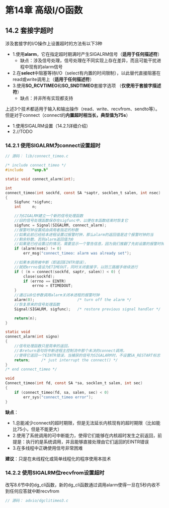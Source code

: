 # 第14章 高级I/O函数

## 14.2 套接字超时

涉及套接字的I/O操作上设置超时的方法有以下3种

- 1.使用**alarm**，它在指定超时期满时产生SIGALRM信号（**适用于任何描述符**） 
  - 缺点：涉及信号处理，信号处理在不同实现上存在差异，而且可能干扰进程中现有的alarm信号
- 2.在**select**中阻塞等待I/O（select有内置的时间限制），以此替代直接阻塞在read或write调用上（**适用于任何描述符**） 
- 3.使用**SO_RCVTIMEO**和**SO_SNDTIMEO**套接字选项 （**仅使用于套接字描述符**） 
  - 缺点：并非所有实现都支持

上述3个技术都适用于输入和输出操作（read、write、recvfrom、sendto等）。但是对于connect（connect的**内置超时相当长，典型值为75s**）

- 1.使用SIGALRM设置（14.2.1详细介绍）
- 2.//TODO

### 14.2.1 使用SIGALRM为connect设置超时

```c
// 源码： lib/connect_timeo.c

/* include connect_timeo */
#include	"unp.h"

static void	connect_alarm(int);

int
connect_timeo(int sockfd, const SA *saptr, socklen_t salen, int nsec)
{
	Sigfunc	*sigfunc;
	int		n;

	//为SIGALRM建立一个新的信号处理函数
	//旧的信号处理函数保存在sigfunc中，以便在本函数结束时恢复它
	sigfunc = Signal(SIGALRM, connect_alarm);
	//报警时钟设置成由调用者指定的秒数
	//如果此前已经给本进程设置过报警时钟，那么alarm的返回值是这个报警时钟的当
	//剩余秒数，否则alarm返回值为0
	//如果是已经设置过的情况，需要显示一个警告信息，因为我们推翻了先前设置的报警时钟
	if (alarm(nsec) != 0)
		err_msg("connect_timeo: alarm was already set");

	//如果本调用被中断（即返回EINTR错误），
	//就把errno值设为ETIMEOUT，同时关闭套接字，以防三路握手继续进行
	if ( (n = connect(sockfd, saptr, salen)) < 0) {
		close(sockfd);
		if (errno == EINTR)
			errno = ETIMEDOUT;
	}
	//通过以0位参数调用alarm关闭本进程的报警时钟
	alarm(0);					/* turn off the alarm */
	//恢复原来的信号处理函数
	Signal(SIGALRM, sigfunc);	/* restore previous signal handler */

	return(n);
}

static void
connect_alarm(int signo)
{
	//信号处理函数只是简单的返回，
	//本return语句将中断进程主控制流中那个未决的connect调用，
	//使得它返回一个EINTR错误，当捕获的信号为SIGALARM时，不设置SA_RESTART标志
	return;		/* just interrupt the connect() */
}
/* end connect_timeo */

void
Connect_timeo(int fd, const SA *sa, socklen_t salen, int sec)
{
	if (connect_timeo(fd, sa, salen, sec) < 0)
		err_sys("connect_timeo error");
}
```

**缺点**：

- 1.总能减少connect的超时期限，但是无法延长内核现有的超时期限（比如能比75小，但是不能更大） 
- 2.使用了系统调用的可中断能力，使得它们能够在内核超时发生之前返回，前提是：执行的是系统调用，并且能够直接处理由它们返回的EINTR错误 
- 3.在多线程中正确使用信号非常困难 

**建议**：只是在未线程化或简单线程化的程序使用本技术

### 14.2.2 使用SIGALRM位recvfrom设置超时

改写8.6节中的dg_cli函数，新的dg_cli函数通过调用alarm使得一旦在5秒内收不到任何应答就中断recvfrom

```c
// 源码： advio/dgclitimeo3.c
```



